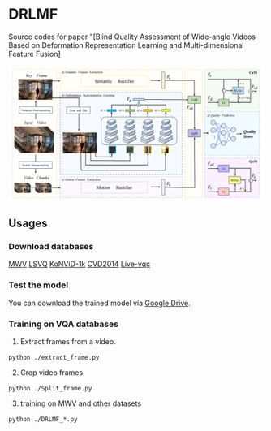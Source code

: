 # DRLMF
Source codes for paper "[Blind Quality Assessment of Wide-angle Videos Based on Deformation Representation Learning and Multi-dimensional Feature Fusion]

![image](https://github.com/BoHu90/DRLMF/blob/main/frame.png)

## Usages

### Download databases
[MWV](https://github.com/BoHu90/MWV)
[LSVQ](https://github.com/baidut/PatchVQ)
[KoNViD-1k](http://database.mmsp-kn.de/konvid-1k-database.html)
[CVD2014](https://qualinet.github.io/databases/video/cvd2014_video_database/)
[Live-vqc](https://live.ece.utexas.edu/research/LIVEVQC/index.html)

### Test the model
You can download the trained model via [Google Drive](https://drive.google.com/drive/my-drive?dmr=1&ec=wgc-drive-globalnav-goto).
### Training on VQA databases

1. Extract frames from a video.
```
python ./extract_frame.py
```

2. Crop video frames.
```
python ./Split_frame.py
```

3. training on MWV and other datasets
```
python ./DRLMF_*.py
```
